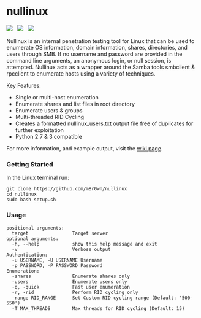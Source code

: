 # nullinux
![](https://img.shields.io/badge/Python-3.6+-blue.svg)&nbsp;&nbsp;
![](https://img.shields.io/badge/License-MIT-green.svg)&nbsp;&nbsp;
![](https://img.shields.io/badge/Demo-Youtube-red.svg)&nbsp;&nbsp;

Nullinux is an internal penetration testing tool for Linux that can be used to enumerate OS information, domain information, shares, directories, and users through SMB. If no username and password are provided in the command line arguments, an anonymous login, or null session, is attempted. Nullinux acts as a wrapper around the Samba tools smbclient & rpcclient to enumerate hosts using a variety of techniques.

Key Features:
* Single or multi-host enumeration
* Enumerate shares and list files in root directory
* Enumerate users & groups
* Multi-threaded RID Cycling
* Creates a formatted nullinux_users.txt output file free of duplicates for further exploitation
* Python 2.7 & 3 compatible

For more information, and example output, visit the [wiki page](https://github.com/m8r0wn/nullinux/wiki).

### Getting Started
In the Linux terminal run:
```
git clone https://github.com/m8r0wn/nullinux
cd nullinux
sudo bash setup.sh
```

### Usage
```
positional arguments:
  target                Target server
optional arguments:
  -h, --help            show this help message and exit
  -v                    Verbose output
Authentication:
  -u USERNAME, -U USERNAME Username
  -p PASSWORD, -P PASSWORD Password
Enumeration:
  -shares               Enumerate shares only
  -users                Enumerate users only
  -q, -quick            Fast user enumeration
  -r, -rid              Perform RID cycling only
  -range RID_RANGE      Set Custom RID cycling range (Default: '500-550')
  -T MAX_THREADS        Max threads for RID cycling (Default: 15)
  ```
